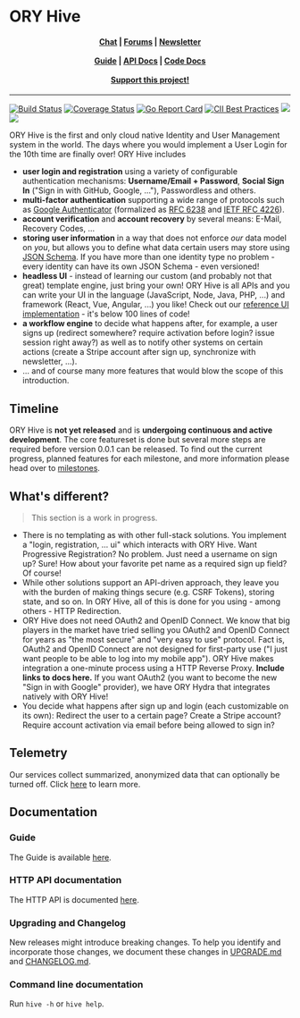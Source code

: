 # ORY Hive


<h4 align="center">
    <a href="https://discord.gg/PAMQWkr">Chat</a> |
    <a href="https://community.ory.am/">Forums</a> |
    <a href="http://eepurl.com/di390P">Newsletter</a><br/><br/>
    <a href="https://www.ory.sh/docs/next/hive/">Guide</a> |
    <a href="https://www.ory.sh/docs/next/hive/sdk/api">API Docs</a> |
    <a href="https://godoc.org/github.com/ory/hive">Code Docs</a><br/><br/>
    <a href="https://opencollective.com/ory">Support this project!</a>
</h4>

---

<p align="left">
    <a href="https://circleci.com/gh/ory/hive/tree/master"><img src="https://circleci.com/gh/ory/hydra/tree/master.svg?style=shield" alt="Build Status"></a>
    <a href="https://coveralls.io/github/ory/hive?branch=master"> <img src="https://coveralls.io/repos/ory/hydra/badge.svg?branch=master&service=github" alt="Coverage Status"></a>
    <a href="https://goreportcard.com/report/github.com/ory/hive"><img src="https://goreportcard.com/badge/github.com/ory/hydra" alt="Go Report Card"></a>
    <a href="https://bestpractices.coreinfrastructure.org/projects/364"><img src="https://bestpractices.coreinfrastructure.org/projects/364/badge" alt="CII Best Practices"></a>
    <a href="#backers" alt="sponsors on Open Collective"><img src="https://opencollective.com/ory/backers/badge.svg" /></a> <a href="#sponsors" alt="Sponsors on Open Collective"><img src="https://opencollective.com/ory/sponsors/badge.svg" /></a>
</p>

ORY Hive is the first and only cloud native Identity and User Management system in the world. The days where you would implement a User Login for the 10th time are finally over! ORY Hive includes

- **user login and registration** using a variety of configurable authentication mechanisms: **Username/Email + Password**, **Social Sign In** ("Sign in with GitHub, Google, ..."), Passwordless and others.
- **multi-factor authentication** supporting a wide range of protocols such as [Google Authenticator](https://en.wikipedia.org/wiki/Google_Authenticator) (formalized as [RFC 6238](https://tools.ietf.org/html/rfc6238) and [IETF RFC 4226](https://tools.ietf.org/html/rfc4226)).
- **account verification** and **account recovery** by several means: E-Mail, Recovery Codes, ...
- **storing user information** in a way that does not enforce *our* data model on *you*, but allows you to define what data certain users may store using [JSON Schema](https://json-schema.org/). If you have more than one identity type no problem - every identity can have its own JSON Schema - even versioned!
- **headless UI** - instead of learning our custom (and probably not that great) template engine, just bring your own! ORY Hive is all APIs and you can write your UI in the language (JavaScript, Node, Java, PHP, ...) and framework (React, Vue, Angular, ...) you like! Check out our [reference UI implementation](https://github.com/ory/hive-selfservice-ui-node) - it's below 100 lines of code!
- **a workflow engine** to decide what happens after, for example, a user signs up (redirect somewhere? require activation before login? issue session right away?) as well as to notify other systems on certain actions (create a Stripe account after sign up, synchronize with newsletter, ...).
- ... and of course many more features that would blow the scope of this introduction.

## Timeline

ORY Hive is **not yet released** and is **undergoing continuous and active development**. The core featureset is done but several more steps are required before version 0.0.1 can be released. To find out the current progress, planned features for each milestone, and more information please head over to [milestones](https://github.com/ory/hive/milestones).

## What's different?

> This section is a work in progress.

- There is no templating as with other full-stack solutions. You implement a "login, registration, ... ui" which interacts with ORY Hive. Want Progressive Registration? No problem. Just need a username on sign up? Sure! How about your favorite pet name as a required sign up field? Of course!
- While other solutions support an API-driven approach, they leave you with the burden of making things secure (e.g. CSRF Tokens), storing state, and so on. In ORY Hive, all of this is done for you using - among others - HTTP Redirection.
- ORY Hive does not need OAuth2 and OpenID Connect. We know that big players in the market have tried selling you OAuth2 and OpenID Connect for years as "the most secure" and "very easy to use" protocol. Fact is, OAuth2 and OpenID Connect are not designed for first-party use ("I just want people to be able to log into my mobile app"). ORY Hive makes integration a one-minute process using a HTTP Reverse Proxy. **Include links to docs here.** If you want OAuth2 (you want to become the new "Sign in with Google" provider), we have ORY Hydra that integrates natively with ORY Hive!
- You decide what happens after sign up and login (each customizable on its own): Redirect the user to a certain page? Create a Stripe account? Require account activation via email before being allowed to sign in?

## Telemetry

Our services collect summarized, anonymized data that can optionally be turned off. Click
[here](https://www.ory.sh/docs/next/ecosystem/sqa) to learn more.

## Documentation

### Guide

The Guide is available [here](https://www.ory.sh/docs/next/hive).

### HTTP API documentation

The HTTP API is documented [here](https://www.ory.sh/docs/next/hive/sdk/api).

### Upgrading and Changelog

New releases might introduce breaking changes. To help you identify and incorporate those changes, we document these
changes in [UPGRADE.md](./UPGRADE.md) and [CHANGELOG.md](./CHANGELOG.md).

### Command line documentation

Run `hive -h` or `hive help`.

